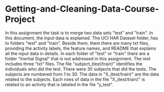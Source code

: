 # Getting-and-Cleaning-Data-Course-Project

In this assignment the task is to merge two data sets "test" and "train".
In this document, the input data is explained.
The UCI HAR Dataset folder, has to folders "test" and "train". Beside them, them there are many txt files, providing the activity labels, the feature names, and README that explains all the input data in details.
In each folder of "test" or "train" there are a folder "Inertial Signal" that is not addressed in this assignment. The rest includes three "txt" files. The file "subject_(test/train)" identifies the individuals who did the test. There were 30 subjects that did the tests.
The subjects are numbered from 1 to 30. The data in "X_(test/train)" are the data related to the subjects. Each rows of data in the file "X_(test/train)" is related to an activity that is labeled in the file "y_test".


